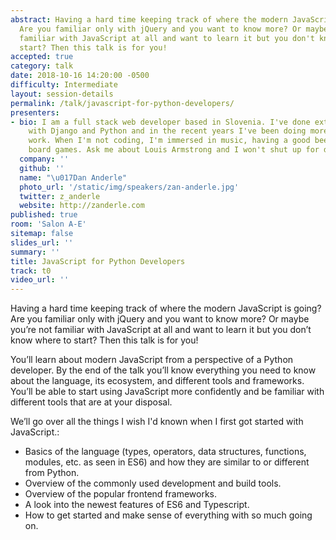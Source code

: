 ```yaml
---
abstract: Having a hard time keeping track of where the modern JavaScript is going?
  Are you familiar only with jQuery and you want to know more? Or maybe you're not
  familiar with JavaScript at all and want to learn it but you don't know where to
  start? Then this talk is for you!
accepted: true
category: talk
date: 2018-10-16 14:20:00 -0500
difficulty: Intermediate
layout: session-details
permalink: /talk/javascript-for-python-developers/
presenters:
- bio: I am a full stack web developer based in Slovenia. I've done extensive work
    with Django and Python and in the recent years I've been doing more and more frontend
    work. When I'm not coding, I'm immersed in music, having a good beer or playing
    board games. Ask me about Louis Armstrong and I won't shut up for days.
  company: ''
  github: ''
  name: "\u017Dan Anderle"
  photo_url: '/static/img/speakers/zan-anderle.jpg'
  twitter: z_anderle
  website: http://zanderle.com
published: true
room: 'Salon A-E'
sitemap: false
slides_url: ''
summary: ''
title: JavaScript for Python Developers
track: t0
video_url: ''
---
```


Having a hard time keeping track of where the modern JavaScript is going? Are you familiar only with jQuery and you want to know more? Or maybe you’re not familiar with JavaScript at all and want to learn it but you don’t know where to start? Then this talk is for you!

You’ll learn about modern JavaScript from a perspective of a Python developer. By the end of the talk you’ll know everything you need to know about the language, its ecosystem, and different tools and frameworks. You’ll be able to start using JavaScript more confidently and be familiar with different tools that are at your disposal.

We’ll go over all the things I wish I'd known when I first got started with JavaScript.:

- Basics of the language (types, operators, data structures, functions, modules, etc. as seen in ES6) and how they are similar to or different from Python.
- Overview of the commonly used development and build tools.
- Overview of the popular frontend frameworks.
- A look into the newest features of ES6 and Typescript.
- How to get started and make sense of everything with so much going on.
